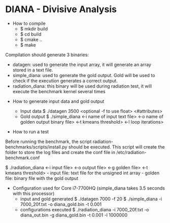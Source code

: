 # DIANA - Divisive Analysis

* How to compile
  - $ mkdir build
  - $ cd build
  - $ cmake ..
  - $ make

Compilation should generate 3 binaries:
  - datagen: used to generate the input array, it will generate an array stored in a text file.
  - simple_diana: used to generate the gold output. Gold will be used to check if the execution generates a correct output.
  - radiation_diana: this binary will be used during radiation test, it will execute the benchmark kernel several times

* How to generate input data and gold output
  - Input data
    $ ./datagen 3500 <optional -f to use float> <#attributes>
  - Gold output
    $ ./simple_diana <-i name of input text file> <-o name of golden output binary file> <-t kmeans threshold> <-l loop iterations>

* How to run a test

Before running the benchmark, the script radiation-benchmarks/scripts/install.py should be executed. This script will create the folder to store the log files and create the conf file in /etc/radiation-benchmark.conf

  $ ./radiation_diana <-i input file> <-o output file> <-g golden file> <-t kmeans threshold>
        - input file: text file for the unsigned int array
        - golden file: binary file with the gold output

* Configuration used for Core i7-7700HQ (simple_diana takes 3.5 seconds with this processor)
  - input and gold generated
    $ ./datagen 7000 -f 20
    $ ./simple_diana -i 7000_20f.txt -o diana_gold.bin -t 0.001
  - configurations executed
    $ ./radiation_diana -i 7000_20f.txt -o diana_out.bin -g diana_gold.bin -t 0.001 -l 1000000